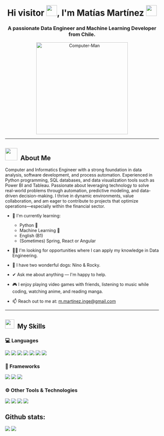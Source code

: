 <h1 align="center">
  <b>Hi visitor <img src="https://media.giphy.com/media/hvRJCLFzcasrR4ia7z/giphy.gif" width="35">, I'm Matías Martínez <img src="https://media3.giphy.com/media/v1.Y2lkPTc5MGI3NjExM252Z2FnZzdnMjZxZ3hxZzRrYWd5MHZjMzV5YW9ndDBlY3h1ZmdlcSZlcD12MV9pbnRlcm5hbF9naWZfYnlfaWQmY3Q9Zw/3og0Iwmo4TUQXIxH44/giphy.gif" width="35"></b>
</h1>

<h3 align="center">A passionate Data Engineer and Machine Learning Developer from Chile.</h3>

<p align="center">
  <img src="https://media3.giphy.com/media/v1.Y2lkPTc5MGI3NjExOWlyamQ2czlpdGhxdGV3MjlzZjFpNmt6Z2N3YTRscWNyMzFxOG8wbCZlcD12MV9pbnRlcm5hbF9naWZfYnlfaWQmY3Q9Zw/754UnERgM1VGwl87hp/giphy.gif" width="300" alt="Computer-Man" />
</p>

---

<h2><img src="https://media1.giphy.com/media/v1.Y2lkPTc5MGI3NjExNzBlZzBrdmN1emR0Z2xranIwa2k0ZTl6dXZwbXNweWxxN2Q3NnR3eiZlcD12MV9pbnRlcm5hbF9naWZfYnlfaWQmY3Q9Zw/tHIRLHtNwxpjIFqPdV/giphy.gif" width="40px">&nbsp; About Me</h2>

Computer and Informatics Engineer with a strong foundation in data analysis, software development, and process automation. Experienced in Python programming, SQL databases, and data visualization tools such as Power BI and Tableau. Passionate about leveraging technology to solve real-world problems through automation, predictive modeling, and data-driven decision-making. I thrive in dynamic environments, value collaboration, and am eager to contribute to projects that optimize operations—especially within the financial sector.

- 🌵 I'm currently learning:
  - Python 🐍
  - Machine Learning 📖
  - English (B1)
  - (Sometimes) Spring, React or Angular

- 🕵🏼 I'm looking for opportunities where I can apply my knowledge in Data Engineering.
- 🐶 I have two wonderful dogs: Nino & Rocky.
- ✔ Ask me about anything — I'm happy to help. 
- 🎮 I enjoy playing video games with friends, listening to music while coding, watching anime, and reading manga.
- 📫 Reach out to me at: <a href="mailto:m.martinez.inge@gmail.com">m.martinez.inge@gmail.com</a>

---

<h2><img src="https://media3.giphy.com/media/v1.Y2lkPTc5MGI3NjExcHl4eDJ1MHJpYWM3ZDFybTh4aXNzaGhnaHFiemRuaXp2c3MzYWd4ZCZlcD12MV9pbnRlcm5hbF9naWZfYnlfaWQmY3Q9Zw/cgmru4hcBzTIoX8ate/giphy.gif" width="30px">&nbsp; My Skills</h2>

### 💻 Languages
<span>
  <img src="https://img.shields.io/badge/python-3670A0?style=for-the-badge&logo=python&logoColor=ffdd54">
  <img src="https://img.shields.io/badge/HTML5-E34F26?style=for-the-badge&logo=html5&logoColor=white">
  <img src="https://img.shields.io/badge/CSS3-1572B6?style=for-the-badge&logo=css3&logoColor=white">
  <img src="https://img.shields.io/badge/JavaScript-F7DF1E?style=for-the-badge&logo=javascript&logoColor=black">
  <img src="https://img.shields.io/badge/Java-ED8B00?style=for-the-badge&logo=java&logoColor=white">
  <img src="https://img.shields.io/badge/C-00599C?style=for-the-badge&logo=c&logoColor=white">
  <img src="https://img.shields.io/badge/c++-%2300599C.svg?style=for-the-badge&logo=c%2B%2B&logoColor=white">
</span>

### 🧱 Frameworks
<span>
  <img src="https://img.shields.io/badge/angular-%23DD0031.svg?style=for-the-badge&logo=angular&logoColor=white">
  <img src="https://img.shields.io/badge/spring-%236DB33F.svg?style=for-the-badge&logo=spring&logoColor=white">
  <img src="https://img.shields.io/badge/react-%2320232a.svg?style=for-the-badge&logo=react&logoColor=%2361DAFB">
  
</span>

### ⚙️ Other Tools & Technologies
<span>
  <img src="https://img.shields.io/badge/jupyter-%23FA0F00.svg?style=for-the-badge&logo=jupyter&logoColor=white">
  <img src="https://img.shields.io/badge/power_bi-F2C811?style=for-the-badge&logo=powerbi&logoColor=black">
  <img src="https://img.shields.io/badge/Git-F05032?style=for-the-badge&logo=git&logoColor=white">
  <img src="https://img.shields.io/badge/Visual_Studio_Code-0078D4?style=for-the-badge&logo=visual%20studio%20code&logoColor=white">
  
</span>

<h2>Github stats:</h2> 

[![](https://github-readme-stats.vercel.app/api?username=matiasoxx&show_icons=true&theme=tokyonight&hide_border=true&locale=en)](https://github.com/matiasoxx)
[![](https://github-readme-streak-stats.herokuapp.com/?user=matiasoxx&theme=material-palenight)](https://github.com/matiasoxx)
</div>

